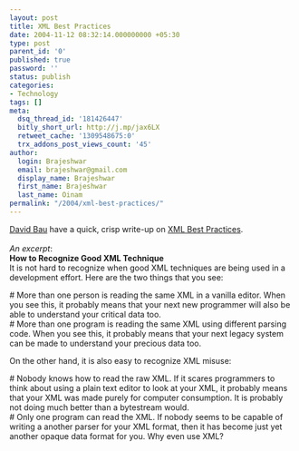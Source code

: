 ```yaml
---
layout: post
title: XML Best Practices
date: 2004-11-12 08:32:14.000000000 +05:30
type: post
parent_id: '0'
published: true
password: ''
status: publish
categories:
- Technology
tags: []
meta:
  dsq_thread_id: '181426447'
  bitly_short_url: http://j.mp/jax6LX
  retweet_cache: '1309548675:0'
  trx_addons_post_views_count: '45'
author:
  login: Brajeshwar
  email: brajeshwar@gmail.com
  display_name: Brajeshwar
  first_name: Brajeshwar
  last_name: Oinam
permalink: "/2004/xml-best-practices/"
---
```

<p><a href="http://davidbau.com/" title="David Bau">David Bau</a> have a quick, crisp write-up on <a href="http://davidbau.com/archives/2003/11/10/xml_best_practices.html" title="XML Best Practices">XML Best Practices</a>.<br />
<!--more--><br />
<em>An excerpt</em>:<br />
<strong>How to Recognize Good XML Technique</strong><br />
It is not hard to recognize when good XML techniques are being used in a development effort. Here are the two things that you see:</p>
<p># More than one person is reading the same XML in a vanilla editor. When you see this, it probably means that your next new programmer will also be able to understand your critical data too.<br />
# More than one program is reading the same XML using different parsing code. When you see this, it probably means that your next legacy system can be made to understand your precious data too.</p>
<p>On the other hand, it is also easy to recognize XML misuse:</p>
<p># Nobody knows how to read the raw XML. If it scares programmers to think about using a plain text editor to look at your XML, it probably means that your XML was made purely for computer consumption. It is probably not doing much better than a bytestream would.<br />
# Only one program can read the XML. If nobody seems to be capable of writing a another parser for your XML format, then it has become just yet another opaque data format for you. Why even use XML?</p>
